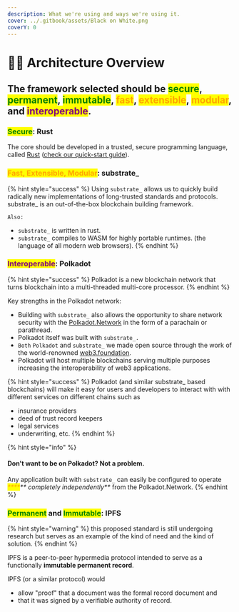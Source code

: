 ```yaml
---
description: What we're using and ways we're using it.
cover: ../.gitbook/assets/Black on White.png
coverY: 0
---
```


# 🧑🚀 Architecture Overview

## The framework selected should be <mark style="color:green;">secure</mark>, <mark style="color:green;">permanent</mark>, <mark style="color:green;">immutable</mark>, <mark style="color:orange;">fast</mark>, <mark style="color:orange;">extensible</mark>, <mark style="color:orange;">modular</mark>, and <mark style="color:purple;">interoperable</mark>.

### <mark style="color:green;">Secure</mark>: Rust

The core should be developed in a trusted, secure programming language,  called [Rust](https://www.rust-lang.org) ([check our quick-start guide](https://permitzip.gitbook.io/building-blockchain-applications/v/rust-study/)).

### <mark style="color:orange;">Fast, Extensible, Modular</mark>: substrate\_

{% hint style="success" %}
Using `substrate_` allows us to quickly build radically new implementations of long-trusted standards and protocols. substrate\_ is an out-of-the-box blockchain building framework.

`Also:`

* `substrate_` is written in rust.
* `substrate_` compiles to WASM for highly portable runtimes. (the language of all modern web browsers).
{% endhint %}

### <mark style="color:purple;">Interoperable</mark>: Polkadot

{% hint style="success" %}
Polkadot is a new blockchain network that turns blockchain into a multi-threaded multi-core processor.
{% endhint %}

Key strengths in the Polkadot network:

* Building with `substrate_` also allows the opportunity to share network security with the [Polkadot.Network](https://polkadot.network) in the form of a parachain or parathread.
* Polkadot itself was built with `substrate_.`
* `Both` `Polkadot` and `substrate_` we made open source through the work of the world-renowned [web3.foundation](https://web3.foundation).
* Polkadot will host multiple blockchains serving multiple purposes increasing the interoperability of web3 applications.

{% hint style="success" %}
Polkadot (and similar substrate\_ based blockchains) will make it easy for users and developers to interact with with different services on different chains such as

* insurance providers
* deed of trust record keepers
* legal services
* underwriting, etc.
{% endhint %}

{% hint style="info" %}
#### Don't want to be on Polkadot? Not a problem.

Any application built with `substrate_` can easily be configured to operate _<mark style="color:orange;">****</mark>** completely independently**_ from the Polkadot.Network.
{% endhint %}

### <mark style="color:green;">Permanent</mark> and <mark style="color:green;">Immutable</mark>: IPFS

{% hint style="warning" %}
this proposed standard is still undergoing research but serves as an example of the kind of need and the kind of solution.
{% endhint %}

IPFS is a peer-to-peer hypermedia protocol intended to serve as a functionally **immutable permanent record**.&#x20;

IPFS (or a similar protocol) would&#x20;

* allow "proof" that a document was the formal record document and
* that it was signed by a verifiable authority of record.&#x20;
